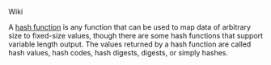 Wiki

A [hash function](https://en.wikipedia.org/wiki/Hash_function) is any function that can be used to map data of arbitrary size to fixed-size values, though there are some hash functions that support variable length output. The values returned by a hash function are called hash values, hash codes, hash digests, digests, or simply hashes.
